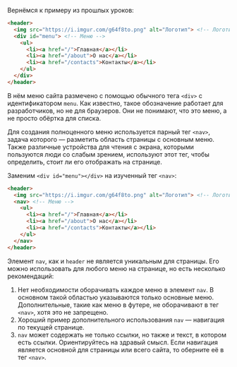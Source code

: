 Вернёмся к примеру из прошлых уроков:

```html
<header>
  <img src="https://i.imgur.com/g64f8to.png" alt="Логотип"> <!-- Логотип сайта -->
  <div id="menu"> <!-- Меню -->
    <ul>
      <li><a href="/">Главная</a></li>
      <li><a href="/about">О нас</a></li>
      <li><a href="/contacts">Контакты</a></li>
    </ul>
  </div>
</header>
```

В нём меню сайта размечено с помощью обычного тега `<div>` с идентификатором `menu`. Как известно, такое обозначение работает для разработчиков, но не для браузеров. Они не понимают, что это меню, а не просто обёртка для списка.

Для создания полноценного меню используется парный тег `<nav>`, задача которого — разметить область страницы с основным меню. Также различные устройства для чтения с экрана, которыми пользуются люди со слабым зрением, используют этот тег, чтобы определить, стоит ли его отображать на странице.

Заменим `<div id="menu"></div>` на изученный тег `<nav>`:

```html
<header>
  <img src="https://i.imgur.com/g64f8to.png" alt="Логотип"> <!-- Логотип сайта -->
  <nav> <!-- Меню -->
    <ul>
      <li><a href="/">Главная</a></li>
      <li><a href="/about">О нас</a></li>
      <li><a href="/contacts">Контакты</a></li>
    </ul>
  </nav>
</header>
```

Элемент `nav`, как и `header` не является уникальным для страницы. Его можно использовать для любого меню на странице, но есть несколько рекомендаций:

1. Нет необходимости оборачивать каждое меню в элемент `nav`. В основном такой областью указываются только основные меню. Дополнительные, такие как меню в футере, не оборачивают в тег `<nav>`, хотя это не запрещено.
2. Хороший пример дополнительного использования `nav` — навигация по текущей странице.
3. `nav` может содержать не только ссылки, но также и текст, в котором есть ссылки. Ориентируйтесь на здравый смысл. Если навигация является основной для страницы или всего сайта, то оберните её в тег `<nav>`.

